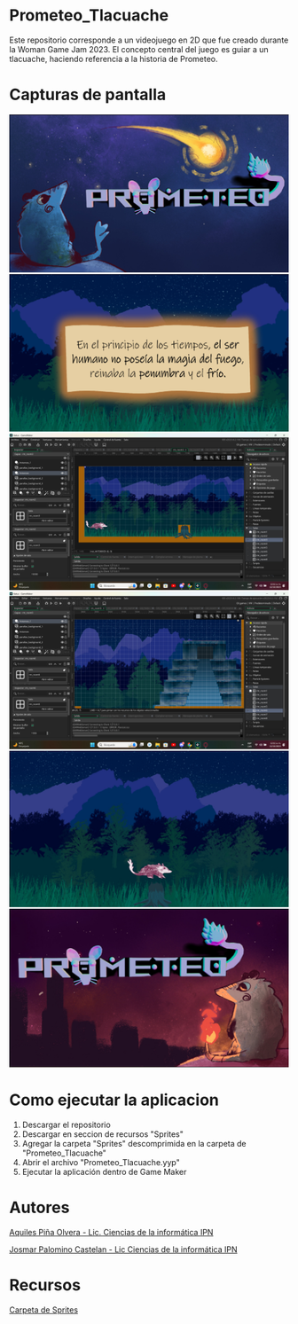 # Prometeo_Tlacuache

Este repositorio corresponde a un videojuego en 2D que fue creado durante la Woman Game Jam 2023. El concepto central del juego es guiar a un tlacuache, haciendo referencia a la historia de Prometeo.

# Capturas de pantalla

![Pantalla Portada](README/1_Pantalla_Portada.jpg)
![Pantalla Historia](README/2_Pantalla_Historia.jpg)
![Pantalla Room 1](README/3_Pantalla_Room1.jpg)
![Pantalla Room 2](README/4_Pantalla_Room2.jpg)
![Pantalla Game](README/5_Pantalla_Game.jpg)
![Pantalla Final](README/6_Pantalla_Final.jpg)

# Como ejecutar la aplicacion

1. Descargar el repositorio
2. Descargar en seccion de recursos "Sprites"
3. Agregar la carpeta "Sprites" descomprimida en la carpeta de "Prometeo_Tlacuache"
4. Abrir el archivo "Prometeo_Tlacuache.yyp"
5. Ejecutar la aplicación dentro de Game Maker

# Autores

[Aquiles Piña Olvera - Lic. Ciencias de la informática IPN](https://github.com/Aquilespina)

[Josmar Palomino Castelan - Lic Ciencias de la informática IPN ](https://github.com/Josmar360)

# Recursos

[Carpeta de Sprites](https://drive.google.com/drive/folders/1b7gmFzkynIlZUO_SVxbBXxQCaalqfiGc?usp=sharing)

